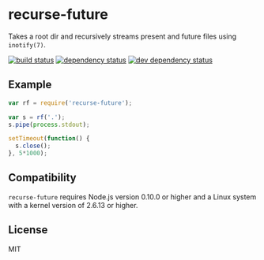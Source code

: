 recurse-future
==============

Takes a root dir and recursively streams present and
future files using `inotify(7)`.

[![build status](https://secure.travis-ci.org/uggedal/recurse-future.png)](http://travis-ci.org/uggedal/recurse-future)
[![dependency status](https://david-dm.org/uggedal/recurse-future.png)](https://david-dm.org/uggedal/recurse-future)
[![dev dependency status](https://david-dm.org/uggedal/recurse-future/dev-status.png)](https://david-dm.org/uggedal/recurse-future#info=devDependencies)

Example
-------

```javascript
var rf = require('recurse-future');

var s = rf('.');
s.pipe(process.stdout);

setTimeout(function() {
  s.close();
}, 5*1000);
```

Compatibility
-------------

`recurse-future` requires Node.js version 0.10.0 or higher and a Linux
system with a kernel version of 2.6.13 or higher.

License
-------

MIT
